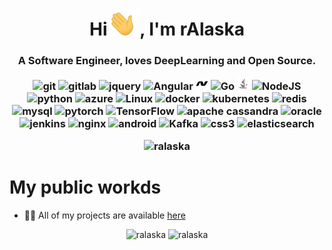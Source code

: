 
<!--
### Hi there 👋

**ralaska/ralaska** is a ✨ _special_ ✨ repository because its `README.md` (this file) appears on your GitHub profile.

Here are some ideas to get you started:

- 🔭 I’m currently working on ...
- 🌱 I’m currently learning ...
- 👯 I’m looking to collaborate on ...
- 🤔 I’m looking for help with ...
- 💬 Ask me about ...
- 📫 How to reach me: ...
- 😄 Pronouns: ...
- ⚡ Fun fact: ...
-->
<h1 align="center">Hi <img width="45" src="waving_hand.gif">, I'm rAlaska </h1>
<h3 align="center">A Software Engineer, loves DeepLearning and Open Source.
<p align="center">
 <img src="https://img.icons8.com/color/48/000000/git.png" alt="git" width="20" height="20"/> 
 <img src="https://img.icons8.com/color/48/000000/gitlab.png" alt="gitlab" width="20" height="20"/>
 <img src="https://raw.githubusercontent.com/vorillaz/devicons/master/!SVG/jquery_logo.svg" alt="jquery" width="20" height="20" />
 <img src="https://img.icons8.com/color/48/000000/angularjs.png" alt="Angular" width="20" height="20"/>
 <img src="https://raw.githubusercontent.com/vorillaz/devicons/master/!SVG/dotnet.svg" alt=".Net" width="20" height="20"/>
 <img src="https://www.vectorlogo.zone/logos/golang/golang-ar21.svg" alt="Go" height="20"/>
 <img src="https://raw.githubusercontent.com/vorillaz/devicons/master/!SVG/java.svg" alt="JAVA" width="20" height="20"/> 
 <img src="https://img.icons8.com/color/48/000000/nodejs.png" alt="NodeJS" width="20" height="20"/> 
 <img src="https://img.icons8.com/color/48/000000/python.png" alt="python" width="20" height="20"/>
 <img src="https://img.icons8.com/color/48/000000/azure-1.png" alt="azure"  width="20" height="20" />
 <img src="https://img.icons8.com/color/48/000000/linux.png" alt="Linux"  width="20" height="20" />
 <img src="https://img.icons8.com/color/48/000000/docker.png" alt="docker"  width="20" height="20" /> 
 <img src="https://img.icons8.com/color/48/000000/kubernetes.svg" alt="kubernetes"  width="20" height="20" /> 
 <img src="https://img.icons8.com/color/48/000000/redis.svg" alt="redis"  width="20" height="20" /> 
 <img src="https://img.icons8.com/ios-filled/50/000000/mysql-logo.png" alt="mysql"  width="20" height="20" /> 
 <img src="https://www.vectorlogo.zone/logos/pytorch/pytorch-icon.svg" alt="pytorch"  width="20" height="20" /> 
 <img src="https://www.vectorlogo.zone/logos/tensorflow/tensorflow-icon.svg" alt="TensorFlow"  width="20" height="20" /> 
 <img src="https://www.vectorlogo.zone/logos/apache_cassandra/apache_cassandra-ar21.svg" alt="apache cassandra"  width="20" height="20" /> 
 <img src="https://img.icons8.com/color/64/000000/oracle-logo.png" alt="oracle"  width="20" height="20" /> 
 <img src="https://img.icons8.com/color/48/000000/jenkins.png" alt="jenkins"  width="20" height="20" /> 
 <img src="https://img.icons8.com/color/48/000000/nginx.png" alt="nginx"  width="20" height="20" />
 <img src="https://img.icons8.com/fluent/48/000000/android-os.png" alt="android"  width="20" height="20" />
 <img src="https://www.vectorlogo.zone/logos/apache_kafka/apache_kafka-ar21.svg" alt="Kafka" width="30" height="20" />
 <img src="https://img.icons8.com/dusk/48/000000/css3.png" alt="css3"  width="20" height="20" />
 <img src="https://img.icons8.com/color/48/000000/elasticsearch.png" alt="elasticsearch"  width="20" height="20" />
</p>
<p align="center">

   <img src="https://komarev.com/ghpvc/?username=ralaska" alt="ralaska" />
<!--    <a href="https://twitter.com/intent/follow?screen_name=ralaska"><img src="https://img.shields.io/badge/--twitter?label=Twitter&logo=Twitter&style=social" alt="@ralaska" /></a>
   <a href="https://www.linkedin.com/in/ralaska"><img src="https://img.shields.io/badge/--linkedin?label=LinkedIn&logo=LinkedIn&style=social" alt="@ralaska" /></a> -->
</p>

# My public workds
- 👨‍💻 All of my projects are available [here](https://github.com/ralaska?tab=repositories)

<p align="center"> 
  <img src="https://github-readme-stats.vercel.app/api?username=ralaska&show_icons=true" alt="ralaska" />
    <img src="https://github-readme-stats.vercel.app/api/top-langs/?username=ralaska&layout=compact" alt="ralaska" />
</p>

<!-- <p align="center">
  <a href="https://www.ralaska.com/" target="blank"><img align="center" src="https://img.icons8.com/color/48/000000/domain--v1.png" alt="https://www.ralaska.com/" height="32" width="32" /></a>
<a href="https://www.linkedin.com/in/ralaska/" target="blank"><img align="center" src="https://img.icons8.com/color/48/000000/linkedin.png" alt="https://www.linkedin.com/in/ralaska/" height="32" width="32" /></a>
 <a href="https://twitter.com/intent/follow?screen_name=ralaska" target="blank"><img align="center" src="https://img.icons8.com/color/48/000000/twitter.png" alt="https://twitter.com/ralaska" height="32" width="32" /></a>

</p> -->
